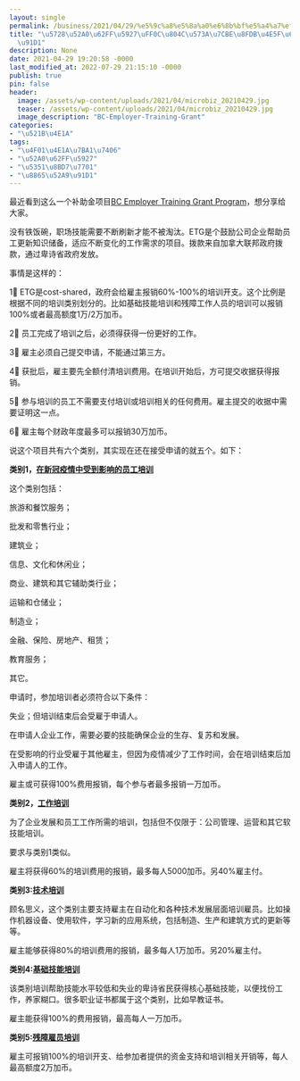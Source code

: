 ```yaml
---
layout: single
permalink: /business/2021/04/29/%e5%9c%a8%e5%8a%a0%e6%8b%bf%e5%a4%a7%ef%bc%8c%e8%81%8c%e5%9c%ba%e7%b2%be%e8%bf%9b%e4%b9%9f%e6%9c%89%e8%a1%a5%e5%8a%a9%e9%87%91/
title: "\u5728\u52A0\u62FF\u5927\uFF0C\u804C\u573A\u7CBE\u8FDB\u4E5F\u6709\u8865\u52A9\
  \u91D1"
description: None
date: 2021-04-29 19:20:58 -0000
last_modified_at: 2022-07-29 21:15:10 -0000
publish: true
pin: false
header:
  image: /assets/wp-content/uploads/2021/04/microbiz_20210429.jpg
  teaser: /assets/wp-content/uploads/2021/04/microbiz_20210429.jpg
  image_description: "BC-Employer-Training-Grant"
categories:
- "\u521B\u4E1A"
tags:
- "\u4F01\u4E1A\u7BA1\u7406"
- "\u52A0\u62FF\u5927"
- "\u5351\u8BD7\u7701"
- "\u8865\u52A9\u91D1"
---
```

最近看到这么一个补助金项目[BC Employer Training Grant Program](https://www.workbc.ca/employer-resources/bc-employer-training-grant.aspx)，想分享给大家。

没有铁饭碗，职场技能需要不断刷新才能不被淘汰。ETG是个鼓励公司企业帮助员工更新知识储备，适应不断变化的工作需求的项目。拨款来自加拿大联邦政府拨款，通过卑诗省政府发放。

事情是这样的：

1⃣️ ETG是cost-shared，政府会给雇主报销60%-100%的培训开支。这个比例是根据不同的培训类别划分的。比如基础技能培训和残障工作人员的培训可以报销100%或者最高额度1万/2万加币。

2⃣️ 员工完成了培训之后，必须得获得一份更好的工作。

3⃣️ 雇主必须自己提交申请，不能通过第三方。

4⃣️ 获批后，雇主要先全额付清培训费用。在培训开始后，方可提交收据获得报销。

5⃣️ 参与培训的员工不需要支付培训或培训相关的任何费用。雇主提交的收据中需要证明这一点。

6⃣️ 雇主每个财政年度最多可以报销30万加币。

说这个项目共有六个类别，其实现在还在接受申请的就五个。如下：

**类别1，[在新冠疫情中受到影响的员工培训](https://www.workbc.ca/Employer-Resources/BC-Employer-Training-Grant/C19-Impacted-Worker-Training-Stream.aspx)**

这个类别包括：

旅游和餐饮服务；

批发和零售行业；

建筑业；

信息、文化和休闲业；

商业、建筑和其它辅助类行业；

运输和仓储业；

制造业；

金融、保险、房地产、租赁；

教育服务；

其它。

申请时，参加培训者必须符合以下条件：

失业；但培训结束后会受雇于申请人。

在申请人企业工作，需要必要的技能确保企业的生存、复苏和发展。

在受影响的行业受雇于其他雇主，但因为疫情减少了工作时间，会在培训结束后加入申请人的工作。

雇主或可获得100%费用报销，每个参与者最多报销一万加币。

**类别2，[工作培训](https://www.workbc.ca/Employer-Resources/BC-Employer-Training-Grant/Workforce-Training-Stream.aspx)**

为了企业发展和员工工作所需的培训，包括但不仅限于：公司管理、运营和其它软技能培训。

要求与类别1类似。

雇主将获得60%的培训费用的报销，最多每人5000加币。另40%雇主付。

**类别3:[技术培训](https://www.workbc.ca/Employer-Resources/BC-Employer-Training-Grant/Technical-Skills-Training-Stream.aspx)**

顾名思义，这个类别主要支持雇主在自动化和各种技术发展层面培训雇员。比如操作机器设备、使用软件，学习新的应用系统，包括制造、生产和建筑方式的更新等等。

雇主能够获得80%的培训费用的报销，最多每人1万加币。另20%雇主付。

**类别4:[基础技能培训](https://www.workbc.ca/Employer-Resources/BC-Employer-Training-Grant/Foundational-Training-Stream.aspx)**

该类别培训帮助技能水平较低和失业的卑诗省民获得核心基础技能，以便找份工作，养家糊口。很多职业证书都属于这个类别，比如早教证书。

雇主能获得100%的费用报销，最高每人一万加币。

**类别5:[残障雇员培训](https://www.workbc.ca/Employer-Resources/BC-Employer-Training-Grant/Persons-with-Disabilities-Training-Stream.aspx)**

雇主可报销100%的培训开支、给参加者提供的资金支持和培训相关开销等，每人最高额度2万加币。

